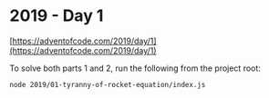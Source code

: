 # 2019 - Day 1

[https://adventofcode.com/2019/day/1](https://adventofcode.com/2019/day/1)

To solve both parts 1 and 2, run the following from the project root:

```sh
node 2019/01-tyranny-of-rocket-equation/index.js
```
